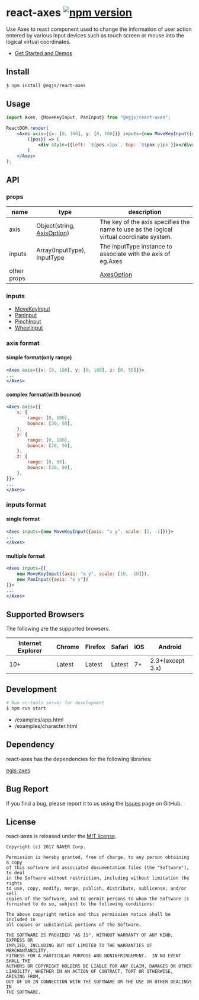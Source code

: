 # react-axes [![npm version](https://badge.fury.io/js/%40react%2Faxes.svg)](https://badge.fury.io/js/%react%2Faxes)

Use Axes to 
react component used to change the information of user action entered by various input devices such as touch screen or mouse into the logical virtual coordinates.  

- [Get Started and Demos](https://naver.github.io/egjs-axes/)


## Install
```bash
$ npm install @egjs/react-axes
```

## Usage
```jsx
import Axes, {MoveKeyInput, PanInput} from "@egjs/react-axes";

ReactDOM.render(
    <Axes axis={{x: [0, 100], y: [0, 100]}} inputs={new MoveKeyInput({axis: "x y", scale: [1, -1]})}>
        ({pos}) => (
            <div style={{left: `${pos.x}px`, top: `${pox.y}px`}}></div>
        )
    </Axes>
);
```

## API
### props
|name|type|description|
|---|---------------|---|
|axis|Object(string, [AxisOption](AxisOptionObject))|The key of the axis specifies the name to use as the logical virtual coordinate system.|
|inputs|Array(InputType), InputType| The inputType instance to associate with the axis of eg.Axes|
|other props||[AxesOption](https://naver.github.io/egjs-axes/release/latest/doc/global.html#AxesOption)|

### inputs
* [MoveKeyInput](https://naver.github.io/egjs-axes/release/latest/doc/global.html#MoveKeyInputOption)
* [PanInput](https://naver.github.io/egjs-axes/release/latest/doc/global.html#PanInputOption)
* [PinchInput](https://naver.github.io/egjs-axes/release/latest/doc/global.html#PinchInputOption)
* [WheelInput](https://naver.github.io/egjs-axes/release/latest/doc/global.html#WheelInputOption)

### axis format
#### simple format(only range)
```jsx
<Axes axis={{x: [0, 100], y: [0, 100], z: [0, 50]}}>
...
</Axes>
```
#### complex format(with bounce)
```jsx
<Axes axis={{
    x: {
        range: [0, 100],
        bounce: [20, 50],
    },
    y: {
        range: [0, 100],
        bounce: [20, 50],
    },
    z: {
        range: [0, 50],
        bounce: [20, 50],
    },
}}>
...
</Axes>
```

### inputs format
#### single format
```jsx
<Axes inputs={new MoveKeyInput({axis: "x y", scale: [1, -1]})}>
...
</Axes>
```
#### multiple format
```jsx
<Axes inputs={[
    new MoveKeyInput({axis: "x y", scale: [10, -10]}),
    new PanInput({axis: "x y"})
]}>
...
</Axes>
```
## Supported Browsers
The following are the supported browsers.

|Internet Explorer|Chrome|Firefox|Safari|iOS|Android|
|---|---|---|---|---|---|
|10+|Latest|Latest|Latest|7+|2.3+(except 3.x)|



## Development

```bash
# Run rc-tools server for development
$ npm run start
```
* /examples/app.html
* /examples/character.html


## Dependency

react-axes has the dependencies for the following libraries:

[egjs-axes](http://github.com/naver/egjs-axes)

## Bug Report

If you find a bug, please report it to us using the [Issues](https://github.com/naver/egjs-axes/issues) page on GitHub.


## License
react-axes is released under the [MIT license](https://github.com/naver/egjs-axes/blob/master/LICENSE).


```
Copyright (c) 2017 NAVER Corp.

Permission is hereby granted, free of charge, to any person obtaining a copy
of this software and associated documentation files (the "Software"), to deal
in the Software without restriction, including without limitation the rights
to use, copy, modify, merge, publish, distribute, sublicense, and/or sell
copies of the Software, and to permit persons to whom the Software is
furnished to do so, subject to the following conditions:

The above copyright notice and this permission notice shall be included in
all copies or substantial portions of the Software.

THE SOFTWARE IS PROVIDED "AS IS", WITHOUT WARRANTY OF ANY KIND, EXPRESS OR
IMPLIED, INCLUDING BUT NOT LIMITED TO THE WARRANTIES OF MERCHANTABILITY,
FITNESS FOR A PARTICULAR PURPOSE AND NONINFRINGEMENT.  IN NO EVENT SHALL THE
AUTHORS OR COPYRIGHT HOLDERS BE LIABLE FOR ANY CLAIM, DAMAGES OR OTHER
LIABILITY, WHETHER IN AN ACTION OF CONTRACT, TORT OR OTHERWISE, ARISING FROM,
OUT OF OR IN CONNECTION WITH THE SOFTWARE OR THE USE OR OTHER DEALINGS IN
THE SOFTWARE.
```

